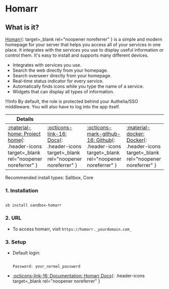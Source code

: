 # Homarr

## What is it?

[Homarr](https://www.homarr.dev/){: target=_blank rel="noopener noreferrer" } is a simple and modern homepage for your server that helps you access all of your services in one place. It integrates with the services you use to display useful information or control them. It's easy to install and supports many different devices.

- Integrates with services you use.
- Search the web directly from your homepage.
- Search overseerr directly from your homepage.
- Real-time status indicator for every service.
- Automatically finds icons while you type the name of a service.
- Widgets that can display all types of information.

!!!info
    By default, the role is protected behind your Authelia/SSO middleware. You will also have to log into the app itself.

| Details     |             |             |             |
|-------------|-------------|-------------|-------------|
| [:material-home: Project home](https://homarr.dev/){: .header-icons target=_blank rel="noopener noreferrer" } | [:octicons-link-16: Docs](https://homarr.dev/docs/introduction/manage-services){: .header-icons target=_blank rel="noopener noreferrer" } | [:octicons-mark-github-16: Github](https://github.com/ajnart/homarr){: .header-icons target=_blank rel="noopener noreferrer" } | [:material-docker: Docker](https://hub.docker.com/r/ajnart/homarr/){: .header-icons target=_blank rel="noopener noreferrer" }|

Recommended install types: Saltbox, Core

### 1. Installation

``` shell

sb install sandbox-homarr

```

### 2. URL

- To access homarr, visit `https://homarr._yourdomain.com_`

### 3. Setup

- Default login:

  ``` { .yaml}

  Password: your_normal_password

  ```

- [:octicons-link-16: Documentation: Homarr Docs]([https://homarr.dev/docs/integrations/](https://homarr.dev/docs/integrations/)){: .header-icons target=_blank rel="noopener noreferrer" }

